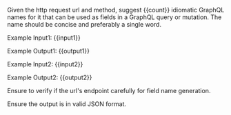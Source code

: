 Given the http request url and method, suggest {{count}} idiomatic GraphQL names for it that can be used as fields in a GraphQL query or mutation.
The name should be concise and preferably a single word.

Example Input1:
{{input1}}

Example Output1:
{{output1}}

Example Input2:
{{input2}}

Example Output2:
{{output2}}

Ensure to verify if the url's endpoint carefully for field name generation.

Ensure the output is in valid JSON format.
